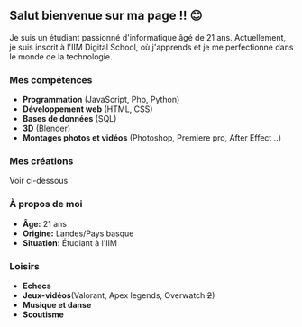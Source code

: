 ## Salut bienvenue sur ma page !! :blush:

Je suis un étudiant passionné d'informatique âgé de 21 ans. Actuellement, je suis inscrit à l'IIM Digital School, où j'apprends et je me perfectionne dans le monde de la technologie.

### Mes compétences

- **Programmation** (JavaScript, Php, Python)
- **Développement web** (HTML, CSS)
- **Bases de données** (SQL)
- **3D** (Blender)
- **Montages photos et vidéos** (Photoshop, Premiere pro, After Effect ..)

### Mes créations
Voir ci-dessous

### À propos de moi

- **Âge:** 21 ans
- **Origine:** Landes/Pays basque
- **Situation:** Étudiant à l'IIM

### Loisirs
- **Echecs**
- **Jeux-vidéos**(Valorant, Apex legends, Overwatch ~~2~~)
- **Musique et danse**
- **Scoutisme**